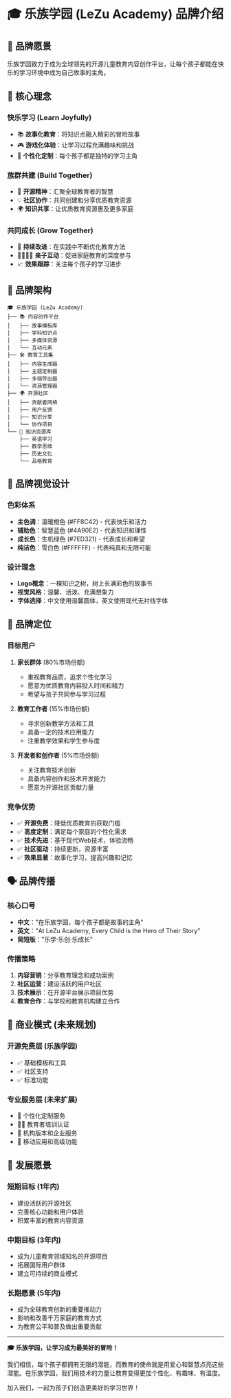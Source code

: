 # 🎓 乐族学园 (LeZu Academy) 品牌介绍

## 🌟 品牌愿景

乐族学园致力于成为全球领先的开源儿童教育内容创作平台，让每个孩子都能在快乐的学习环境中成为自己故事的主角。

## 🎯 核心理念

### 快乐学习 (Learn Joyfully)
- 📚 **故事化教育**：将知识点融入精彩的冒险故事
- 🎮 **游戏化体验**：让学习过程充满趣味和挑战
- 🎨 **个性化定制**：每个孩子都是独特的学习主角

### 族群共建 (Build Together)
- 🤝 **开源精神**：汇聚全球教育者的智慧
- 💡 **社区协作**：共同创建和分享优质教育资源
- 🌍 **知识共享**：让优质教育资源惠及更多家庭

### 共同成长 (Grow Together)
- 🌱 **持续改进**：在实践中不断优化教育方法
- 👨‍👩‍👧‍👦 **亲子互动**：促进家庭教育的深度参与
- 📈 **效果跟踪**：关注每个孩子的学习进步

## 🏢 品牌架构

```
🎓 乐族学园 (LeZu Academy)
├── 📚 内容创作平台
│   ├── 故事模板库
│   ├── 学科知识点
│   ├── 多媒体资源
│   └── 互动元素
├── 🛠️ 教育工具集
│   ├── 内容生成器
│   ├── 主题定制器
│   ├── 多端导出器
│   └── 资源管理器
├── 🌍 开源社区
│   ├── 贡献者网络
│   ├── 用户反馈
│   ├── 知识分享
│   └── 协作项目
└── 📖 知识资源库
    ├── 英语学习
    ├── 数学思维
    ├── 历史文化
    └── 品格教育
```

## 🎨 品牌视觉设计

### 色彩体系
- **主色调**：温暖橙色 (#FF8C42) - 代表快乐和活力
- **辅助色**：智慧蓝色 (#4A90E2) - 代表知识和理性
- **成长色**：生机绿色 (#7ED321) - 代表成长和希望
- **纯洁色**：雪白色 (#FFFFFF) - 代表纯真和无限可能

### 设计理念
- **Logo概念**：一棵知识之树，树上长满彩色的故事书
- **视觉风格**：温馨、活泼、充满想象力
- **字体选择**：中文使用温馨圆体，英文使用现代无衬线字体

## 📍 品牌定位

### 目标用户
1. **家长群体** (80%市场份额)
   - 重视教育品质，追求个性化学习
   - 愿意为优质教育内容投入时间和精力
   - 希望与孩子共同参与学习过程

2. **教育工作者** (15%市场份额)
   - 寻求创新教学方法和工具
   - 具备一定的技术应用能力
   - 注重教学效果和学生参与度

3. **开发者和创作者** (5%市场份额)
   - 关注教育技术创新
   - 具备内容创作和技术开发能力
   - 愿意为开源社区贡献力量

### 竞争优势
- ✅ **开源免费**：降低优质教育的获取门槛
- ✅ **高度定制**：满足每个家庭的个性化需求
- ✅ **技术先进**：基于现代Web技术，体验流畅
- ✅ **社区驱动**：持续更新，资源丰富
- ✅ **效果显著**：故事化学习，提高兴趣和记忆

## 🗣️ 品牌传播

### 核心口号
- **中文**："在乐族学园，每个孩子都是故事的主角"
- **英文**："At LeZu Academy, Every Child is the Hero of Their Story"
- **简短版**："乐学·乐创·乐成长"

### 传播策略
1. **内容营销**：分享教育理念和成功案例
2. **社区运营**：建设活跃的用户社区
3. **技术展示**：在开源平台展示项目优势
4. **教育合作**：与学校和教育机构建立合作

## 💼 商业模式 (未来规划)

### 开源免费层 (乐族学园)
- ✅ 基础模板和工具
- ✅ 社区支持
- ✅ 标准功能

### 专业服务层 (未来扩展)
- 🎯 个性化定制服务
- 👨‍🏫 教育者培训认证
- 🏫 机构版本和企业服务
- 📱 移动应用和高级功能

## 🚀 发展愿景

### 短期目标 (1年内)
- 建设活跃的开源社区
- 完善核心功能和用户体验
- 积累丰富的教育内容资源

### 中期目标 (3年内)
- 成为儿童教育领域知名的开源项目
- 拓展国际用户群体
- 建立可持续的商业模式

### 长期愿景 (5年内)
- 成为全球教育创新的重要推动力
- 影响和改善千万家庭的教育方式
- 为教育公平和普及做出重要贡献

---

**🎓 乐族学园，让学习成为最美好的冒险！**

我们相信，每个孩子都拥有无限的潜能，而教育的使命就是用爱心和智慧点亮这些潜能。在乐族学园，我们用技术的力量让教育变得更加个性化、有趣味、有温度。

加入我们，一起为孩子们创造更美好的学习世界！
